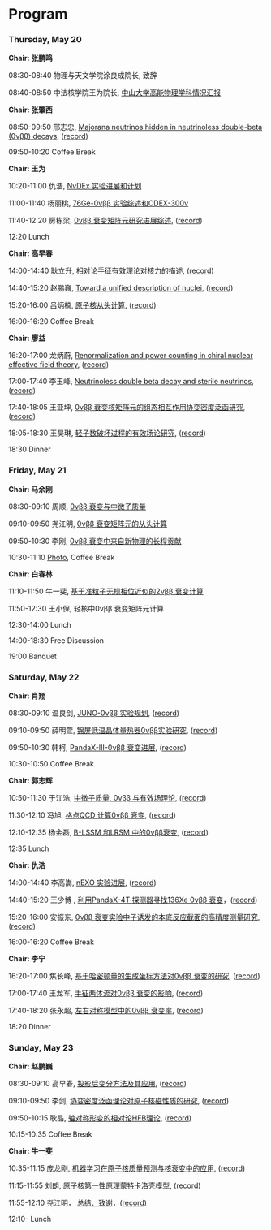 # Program



### Thursday, May 20

**Chair: 张鹏鸣**

08:30-08:40 物理与天文学院涂良成院长, 致辞
 
08:40-08:50 中法核学院王为院长, [中⼭⼤学⾼能物理学科情况汇报](./talks/0520_Wang.pdf)
            

**Chair: 张肇⻄**

08:50-09:50 邢志忠, [Majorana neutrinos hidden in neutrinoless double-beta (0νββ) decays](./talks/0520_Xing.pdf), ([record](https://www.bilibili.com/video/BV1Zw411d7Lg/))

09:50-10:20 Coffee Break 

**Chair: 王为**

10:20-11:00 仇浩, [NvDEx 实验进展和计划](./talks/0520_Chou.pdf)

11:00-11:40 杨丽桃, [76Ge-0νββ 实验综述和CDEX-300ν](./talks/0520_Yang.pdf)

11:40-12:20 房栋梁, [0νββ 衰变矩阵元研究进展综述](./talks/0520_Fang.pdf), ([record](https://www.bilibili.com/video/BV18f4y1t7Wq)) 

12:20 Lunch 

**Chair: ⾼早春**

14:00-14:40 耿⽴升, 相对论⼿征有效理论对核⼒的描述, ([record](https://www.bilibili.com/video/BV1Dg411g7Du))

14:40-15:20 赵鹏巍, [Toward a unified description of nuclei](./talks/0520_Zhao.pdf), ([record](https://www.bilibili.com/video/BV1fy4y1u7xi))

15:20-16:00 吕炳楠, [原⼦核从头计算](./talks/0520_Lu.pdf), ([record](https://www.bilibili.com/video/BV1S64y1r79o))

16:00-16:20 Coffee Break 

**Chair: 廖益**

16:20-17:00 ⻰炳蔚, [Renormalization and power counting in chiral nuclear effective field theory](./talks/0520_Long.pdf), ([record](https://www.bilibili.com/video/BV1SQ4y197zz))

17:00-17:40 李⽟峰, [Neutrinoless double beta decay and sterile neutrinos](./talks/0520_Li.pdf), ([record](https://www.bilibili.com/video/BV1wf4y1h7Xc))

17:40-18:05 王亚坤, [0νββ 衰变核矩阵元的组态相互作⽤协变密度泛函研究](./talks/0520_WangYK.pdf), ([record](https://www.bilibili.com/video/BV1tg411g7Y7))

18:05-18:30 王昊琳, [轻⼦数破坏过程的有效场论研究](./talks/0520_WangHL.pdf), ([record](https://www.bilibili.com/video/BV1aB4y1M7P1))

18:30 Dinner

### Friday, May 21 

**Chair: 马余刚**

08:30-09:10 周顺, [0νββ 衰变与中微⼦质量](./talks/0521_Zhou.pdf)

09:10-09:50 尧江明, [0νββ 衰变矩阵元的从头计算](./talks/0521_Yao.pdf)

09:50-10:30 李刚, [0νββ 衰变中来⾃新物理的⻓程贡献](./talks/0521_Li.pdf)

10:30-11:10 [Photo](./photo/photo.md), Coffee Break 

**Chair: 白春林**

11:10-11:50 牛一斐, [基于准粒⼦⽆规相位近似的2νββ 衰变计算](./talks/0521_Niu.pdf)

11:50-12:30 王小保, 轻核中0νββ 衰变矩阵元计算 

12:30-14:00 Lunch

14:00-18:30 Free Discussion

19:00 Banquet

### Saturday, May 22 

**Chair: 肖翔**

08:30-09:10 温良剑, [JUNO-0νββ 实验规划](./talks/0522_Wen.pdf), ([record](https://www.bilibili.com/video/BV1D54y1G7CN))

09:10-09:50 薛明萱, [锦屏低温晶体量热器0νββ实验研究](./talks/0522_Xue.pdf), ([record](https://www.bilibili.com/video/BV1zf4y187Az))

09:50-10:30 韩柯, [PandaX-III-0νββ 衰变进展](./talks/0522_Han.pdf), ([record](https://www.bilibili.com/video/BV1P64y1978L))

10:30-10:50 Coffee Break 

**Chair: 郭志辉**

10:50-11:30 于江浩, [中微⼦质量, 0νββ 与有效场理论](./talks/0522_Yu.pdf), ([record](https://www.bilibili.com/video/BV1Vv411W7Y7))

11:30-12:10 冯旭, [格点QCD 计算0νββ 衰变](./talks/0522_Feng.pdf), ([record](https://www.bilibili.com/video/BV14X4y1A7D1))

12:10-12:35 杨⾦磊, [B-LSSM 和LRSM 中的0νββ衰变](./talks/0522_Yang.pdf), ([record](https://www.bilibili.com/video/BV1KM4y1u7Pi))

12:35 Lunch


**Chair: 仇浩**

14:00-14:40 李⾼嵩, [nEXO 实验进展](./talks/0522_Li.pdf), ([record](https://www.bilibili.com/video/BV1zK4y1u7CA))

14:40-15:20 王少博 , [利⽤PandaX-4T 探测器寻找136Xe 0νββ 衰变](./talks/0522_WangSB.pdf)，([record](https://www.bilibili.com/video/BV1Vy4y1g724))

15:20-16:00 安振东, [0νββ 衰变实验中⼦诱发的本底反应截⾯的⾼精度测量研究](./talks/0522_An.pdf), ([record](https://www.bilibili.com/video/BV1sf4y187Q8))

16:00-16:20 Coffee Break 

**Chair: 李宁**

16:20-17:00 焦⻓峰, [基于哈密顿量的⽣成坐标⽅法对0νββ 衰变的研究](./talks/0522_Jiao.pdf), ([record](https://www.bilibili.com/video/BV1C64y1X7PE))

17:00-17:40 王⻰军, [⼿征两体流对0νββ 衰变的影响](./talks/0522_WangLJ.pdf), ([record](https://www.bilibili.com/video/BV16g411g7J6))

17:40-18:20 张永超, [左右对称模型中的0νββ 衰变率](./talks/0522_Zhang.pdf), ([record](https://www.bilibili.com/video/BV1o54y1G7u5))

18:20 Dinner

### Sunday, May 23 

**Chair: 赵鹏巍**

08:30-09:10 ⾼早春, [投影后变分⽅法及其应⽤](./talks/0523_Gao.ppt), ([record](https://space.bilibili.com/1360304496?spm_id_from=333.788.b_765f7570696e666f.2)) 

09:10-09:50 李剑, [协变密度泛函理论对原⼦核磁性质的研究](./talks/0523_Li.pdf), ([record](https://space.bilibili.com/1360304496?spm_id_from=333.788.b_765f7570696e666f.2)) 

09:50-10:15 耿晶, [轴对称形变的相对论HFB理论](./talks/0523_Geng.pdf), ([record](https://www.bilibili.com/video/BV1XB4y1M7pA)) 

10:15-10:35 Coffee Break 

**Chair: 牛一斐**

10:35-11:15 庞⻰刚, [机器学习在原⼦核质量预测与核衰变中的应⽤](./talks/0523_Pang.pdf), ([record](https://www.bilibili.com/video/BV1Dv411p712)) 

11:15-11:55 刘朗, [原⼦核第⼀性原理蒙特卡洛壳模型](./talks/0523_Liu.pdf), ([record](https://www.bilibili.com/video/BV1XK4y1u7JV)) 

11:55-12:10 尧江明， [总结、致谢](./talks/0523_Yao.pdf)，([record](https://www.bilibili.com/video/BV1Sf4y187u9))  

12:10- Lunch
